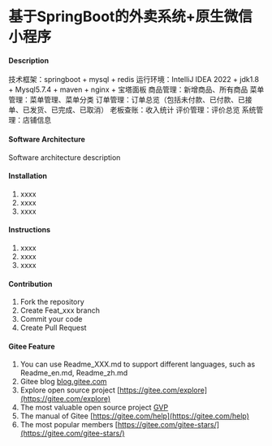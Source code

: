 # 基于SpringBoot的外卖系统+原生微信小程序

#### Description
技术框架：springboot  + mysql + redis
运行环境：IntelliJ IDEA 2022 + jdk1.8 + Mysql5.7.4 + maven + nginx + 宝塔面板
商品管理：新增商品、所有商品
菜单管理：菜单管理、菜单分类
订单管理：订单总览（包括未付款、已付款、已接单、已发货、已完成、已取消）
老板查账：收入统计
评价管理：评价总览
系统管理：店铺信息

#### Software Architecture
Software architecture description

#### Installation

1.  xxxx
2.  xxxx
3.  xxxx

#### Instructions

1.  xxxx
2.  xxxx
3.  xxxx

#### Contribution

1.  Fork the repository
2.  Create Feat_xxx branch
3.  Commit your code
4.  Create Pull Request


#### Gitee Feature

1.  You can use Readme\_XXX.md to support different languages, such as Readme\_en.md, Readme\_zh.md
2.  Gitee blog [blog.gitee.com](https://blog.gitee.com)
3.  Explore open source project [https://gitee.com/explore](https://gitee.com/explore)
4.  The most valuable open source project [GVP](https://gitee.com/gvp)
5.  The manual of Gitee [https://gitee.com/help](https://gitee.com/help)
6.  The most popular members  [https://gitee.com/gitee-stars/](https://gitee.com/gitee-stars/)
